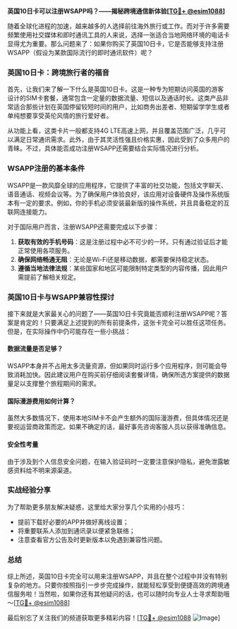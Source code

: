 **英国10日卡可以注册WSAPP吗？——揭秘跨境通信新体验[[TG💪+ @esim1088](https://t.me/s/esim1088)]**

随着全球化进程的加速，越来越多的人选择前往海外旅行或工作。而对于许多需要频繁使用社交媒体和即时通讯工具的人来说，选择一张适合当地网络环境的电话卡显得尤为重要。那么问题来了：如果你购买了英国10日卡，它是否能够支持注册WSAPP（假设为某款国际流行的即时通讯软件）呢？

### 英国10日卡：跨境旅行者的福音

首先，让我们来了解一下什么是英国10日卡。这是一种专为短期访问英国的游客设计的SIM卡套餐，通常包含一定量的数据流量、短信以及通话时长。这类产品非常适合那些计划在英国停留较短时间的用户，比如商务出差者、短期留学学生或者单纯想要享受英伦风情的旅行爱好者。

从功能上看，这类卡片一般都支持4G LTE高速上网，并且覆盖范围广泛，几乎可以满足日常通讯需求。此外，由于其灵活性强且价格实惠，因此受到了众多用户的青睐。不过，具体能否成功注册WSAPP还需要结合实际情况进行分析。

### WSAPP注册的基本条件

WSAPP是一款风靡全球的应用程序，它提供了丰富的社交功能，包括文字聊天、语音通话、视频会议等。为了确保用户体验良好，该应用对设备硬件及操作系统版本有一定的要求。例如，你的手机必须安装最新版的操作系统，并且具备稳定的互联网连接能力。

对于国际用户而言，注册WSAPP还需要完成以下步骤：
1. **获取有效的手机号码**：这是注册过程中必不可少的一环。只有通过验证后才能正常使用各项服务。
2. **确保网络畅通无阻**：无论是Wi-Fi还是移动数据，都需要保持稳定状态。
3. **遵循当地法律法规**：某些国家和地区可能限制特定类型的内容传播，因此用户需提前了解相关规定。

### 英国10日卡与WSAPP兼容性探讨

接下来就是大家最关心的问题了——英国10日卡究竟能否顺利注册WSAPP呢？答案是肯定的！只要满足上述提到的所有前提条件，这张卡完全可以胜任这项任务。但是，在实际操作中仍可能存在一些小挑战：

#### 数据流量是否足够？
WSAPP本身并不占用太多流量资源，但如果同时运行多个应用程序，则可能会导致消耗加快。因此建议用户在购买前仔细阅读套餐详情，确保所选方案提供的数据量足以支撑整个旅程期间的需求。

#### 国际漫游费用如何计算？
虽然大多数情况下，使用本地SIM卡不会产生额外的国际漫游费，但具体情况还是要视运营商政策而定。如果不确定的话，最好事先咨询客服人员以获得准确信息。

#### 安全性考量
由于涉及到个人信息安全问题，在输入验证码时一定要注意保护隐私，避免泄露敏感资料给不明来源渠道。

### 实战经验分享

为了帮助更多朋友解决疑惑，这里给大家分享几个实用的小技巧：
- 提前下载好必要的APP并做好离线设置；
- 将重要联系人添加到通讯录以便紧急联络；
- 注意查看官方公告及时更新版本以免遇到兼容性问题。

### 总结

综上所述，英国10日卡完全可以用来注册WSAPP，并且在整个过程中并没有特别复杂的地方。只要你按照指引一步步完成操作，就能轻松享受到便捷高效的跨境通信服务啦！当然啦，如果你还有其他疑问的话，也可以随时向专业人士寻求帮助哦～[[TG💪+ @esim1088](https://t.me/s/esim1088)]

最后别忘了关注我们的频道获取更多精彩内容！[[TG💪+ @esim1088](https://t.me/s/esim1088) ![Image](https://i.postimg.cc/4NQfJmqS/Snipaste-2025-05-13-00-14-12.png)]